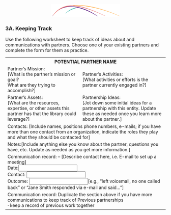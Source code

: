 <div style="text-align:center"><img src="/logo/Connectedlib-Logo-Graph.png"></div>

### 3A. Keeping Track

Use the following worksheet to keep track of ideas about and communications with partners. Choose one of your existing partners and complete the form for them as practice. 

<table class="heading-cell7 no-common-style"><tr><th colspan="2">POTENTIAL PARTNER NAME</th></tr><tr><td>Partner’s Mission:<br>[What is the partner’s mission or goal? <br>What are they trying to accomplish?]</td><td>Partner’s Activities:<br>[What activities or efforts is the partner currently engaged in?]</td></tr><tr><td>Partner’s Assets:<br>[What are the resources, expertise, or other assets this partner has that the library could leverage?]</td><td>Partnership Ideas:
<br>[Jot down some initial ideas for a partnership with this entity. Update these as needed once you learn more about the partner.]</td></tr><tr><td colspan="2">Contacts:
[Include names, positions phone numbers, e-mails; if you have more than one contact from an organization, indicate the roles they play and what they should be contacted for]
</td></tr><tr><td colspan="2">Notes:[Include anything else you know about the partner, questions you have, etc. Update as needed as you get more information.]</td></tr><tr><td colspan="2">Communication record: – [Describe contact here, i.e. E-mail to set up a meeting]<br>
Date:<input type="text"><br>
Contact: <input type="text"><br>    	
Outcome: <input type="text">[e.g., “left voicemail, no one called back” or “Jane Smith responded via e-mail and said…”]</td></tr><tr><td colspan="2">Communication record: Duplicate the section above if you have more communications to keep track of Previous partnerships<br>· keep a record of previous work together</td></tr></table>